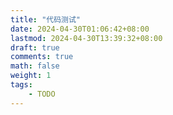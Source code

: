 ```yaml
---
title: "代码测试"
date: 2024-04-30T01:06:42+08:00
lastmod: 2024-04-30T13:39:32+08:00
draft: true
comments: true
math: false
weight: 1
tags:
    - TODO
---
```




